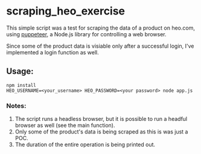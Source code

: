 # scraping_heo_exercise
This simple script was a test for scraping the data of a product on heo.com, using [puppeteer](https://pptr.dev/), a Node.js library for controlling a web browser.

Since some of the product data is visiable only after a successful login, I've implemented a login function as well.

## Usage:
```
npm install
HEO_USERNAME=<your_username> HEO_PASSWORD=<your password> node app.js
```

### Notes:
1. The script runs a headless browser, but it is possible to run a headful browser as well (see the main function).
2. Only some of  the product's data is being scraped as this is was just a POC.
3. The duration of the entire operation is being printed out.
